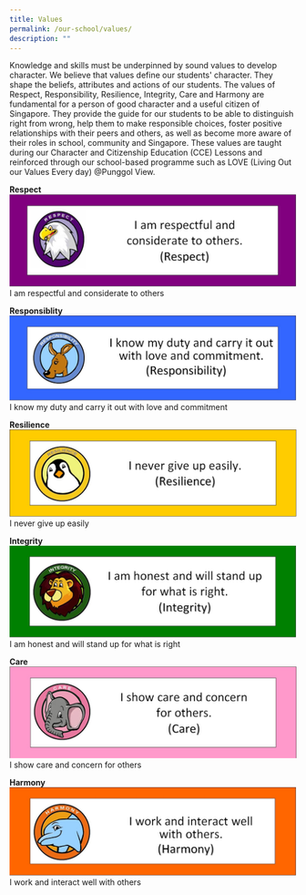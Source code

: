 ```yaml
---
title: Values
permalink: /our-school/values/
description: ""
---
```

Knowledge and skills must be underpinned by sound values to develop character. We believe that values define our students' character. They shape the beliefs, attributes and actions of our students. The values of Respect, Responsibility, Resilience, Integrity, Care and Harmony are fundamental for a person of good character and a useful citizen of Singapore. They provide the guide for our students to be able to distinguish right from wrong, help them to make responsible choices, foster positive relationships with their peers and others, as well as become more aware of their roles in school, community and Singapore. These values are taught during our Character and Citizenship Education (CCE) Lessons and reinforced through our school-based programme such as LOVE (Living Out our Values Every day) @Punggol View.

**Respect**
![respect](/images/respect.jpg)
I am respectful and considerate to others

**Responsiblity**
![responsibility](/images/responsiblity.jpg)
I know my duty and carry it out with love and commitment

**Resilience**
![resilience](/images/resilience.jpg)
I never give up easily

**Integrity**
![integrity](/images/integrity.jpg)
I am honest and will stand up for what is right

**Care**
![care](/images/care.jpg)
I show care and concern for others

**Harmony**
![harmony](/images/harmony.jpg)
I work and interact well with others